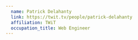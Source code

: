 ```yaml
---
  name: Patrick Delahanty
  link: https://twit.tv/people/patrick-delahanty
  affiliation: TWiT
  occupation_title: Web Engineer
---
```

